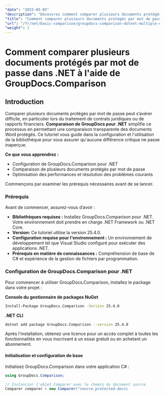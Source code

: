 ```yaml
---
"date": "2025-05-05"
"description": "Découvrez comment comparer plusieurs documents protégés par mot de passe dans .NET grâce à GroupDocs.Comparison. Ce guide couvre la configuration, la mise en œuvre et les bonnes pratiques."
"title": "Comment comparer plusieurs documents protégés par mot de passe dans .NET à l'aide de GroupDocs.Comparison"
"url": "/fr/net/basic-comparison/groupdocs-comparison-dotnet-multiple-documents/"
"weight": 1
---
```


# Comment comparer plusieurs documents protégés par mot de passe dans .NET à l'aide de GroupDocs.Comparison

## Introduction

Comparer plusieurs documents protégés par mot de passe peut s’avérer difficile, en particulier lors du traitement de contrats juridiques ou de rapports financiers. **Comparaison de GroupDocs pour .NET** simplifie ce processus en permettant une comparaison transparente des documents Word protégés. Ce tutoriel vous guide dans la configuration et l'utilisation de la bibliothèque pour vous assurer qu'aucune différence critique ne passe inaperçue.

**Ce que vous apprendrez :**

- Configuration de GroupDocs.Comparison pour .NET
- Comparaison de plusieurs documents protégés par mot de passe
- Optimisation des performances et résolution des problèmes courants

Commençons par examiner les prérequis nécessaires avant de se lancer.

### Prérequis

Avant de commencer, assurez-vous d’avoir :

- **Bibliothèques requises :** Installez GroupDocs.Comparison pour .NET. Votre environnement doit prendre en charge .NET Framework ou .NET Core.
- **Version:** Ce tutoriel utilise la version 25.4.0.
- **Configuration requise pour l'environnement :** Un environnement de développement tel que Visual Studio configuré pour exécuter des applications .NET.
- **Prérequis en matière de connaissances :** Compréhension de base de C# et expérience de la gestion de fichiers par programmation.

### Configuration de GroupDocs.Comparison pour .NET

Pour commencer à utiliser GroupDocs.Comparison, installez le package dans votre projet :

**Console du gestionnaire de packages NuGet**
```bash
Install-Package GroupDocs.Comparison -Version 25.4.0
```

**.NET CLI**
```bash
dotnet add package GroupDocs.Comparison --version 25.4.0
```

Après l'installation, obtenez une licence pour un accès complet à toutes les fonctionnalités en vous inscrivant à un essai gratuit ou en achetant un abonnement.

#### Initialisation et configuration de base

Initialisez GroupDocs.Comparison dans votre application C# :

```csharp
using GroupDocs.Comparison;

// Instancier l'objet Comparer avec le chemin du document source
Comparer comparer = new Comparer("source_protected.docx\
